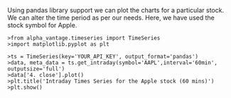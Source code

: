 Using pandas library support we can plot the charts for a particular stock. We can alter the time period as per our needs.
Here, we have used the stock symbol for Apple.
    
    >from alpha_vantage.timeseries import TimeSeries
    >import matplotlib.pyplot as plt

    >ts = TimeSeries(key='YOUR_API_KEY', output_format='pandas')
    >data, meta_data = ts.get_intraday(symbol='AAPL',interval='60min', outputsize='full')
    >data['4. close'].plot()
    >plt.title('Intraday Times Series for the Apple stock (60 mins)')
    >plt.show()
